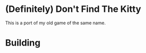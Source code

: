 (Definitely) Don't Find The Kitty
================

This is a port of my old game of the same name.

Building
================

